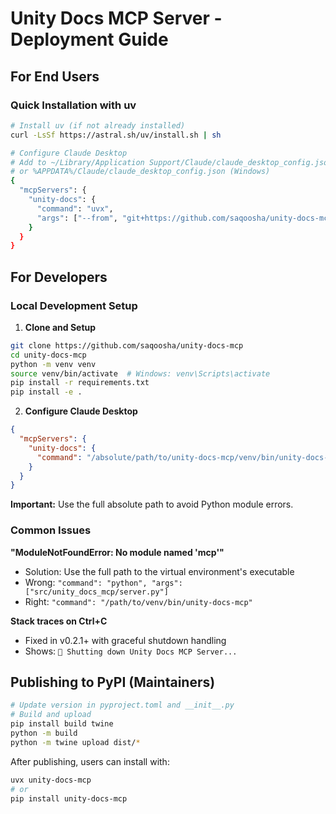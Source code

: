 # Unity Docs MCP Server - Deployment Guide

## For End Users

### Quick Installation with uv

```bash
# Install uv (if not already installed)
curl -LsSf https://astral.sh/uv/install.sh | sh

# Configure Claude Desktop
# Add to ~/Library/Application Support/Claude/claude_desktop_config.json (macOS)
# or %APPDATA%/Claude/claude_desktop_config.json (Windows)
{
  "mcpServers": {
    "unity-docs": {
      "command": "uvx",
      "args": ["--from", "git+https://github.com/saqoosha/unity-docs-mcp", "unity-docs-mcp"]
    }
  }
}
```

## For Developers

### Local Development Setup

1. **Clone and Setup**
```bash
git clone https://github.com/saqoosha/unity-docs-mcp
cd unity-docs-mcp
python -m venv venv
source venv/bin/activate  # Windows: venv\Scripts\activate
pip install -r requirements.txt
pip install -e .
```

2. **Configure Claude Desktop**
```json
{
  "mcpServers": {
    "unity-docs": {
      "command": "/absolute/path/to/unity-docs-mcp/venv/bin/unity-docs-mcp"
    }
  }
}
```

**Important:** Use the full absolute path to avoid Python module errors.

### Common Issues

**"ModuleNotFoundError: No module named 'mcp'"**
- Solution: Use the full path to the virtual environment's executable
- Wrong: `"command": "python", "args": ["src/unity_docs_mcp/server.py"]`
- Right: `"command": "/path/to/venv/bin/unity-docs-mcp"`

**Stack traces on Ctrl+C**
- Fixed in v0.2.1+ with graceful shutdown handling
- Shows: `🛑 Shutting down Unity Docs MCP Server...`

## Publishing to PyPI (Maintainers)

```bash
# Update version in pyproject.toml and __init__.py
# Build and upload
pip install build twine
python -m build
python -m twine upload dist/*
```

After publishing, users can install with:
```bash
uvx unity-docs-mcp
# or
pip install unity-docs-mcp
```